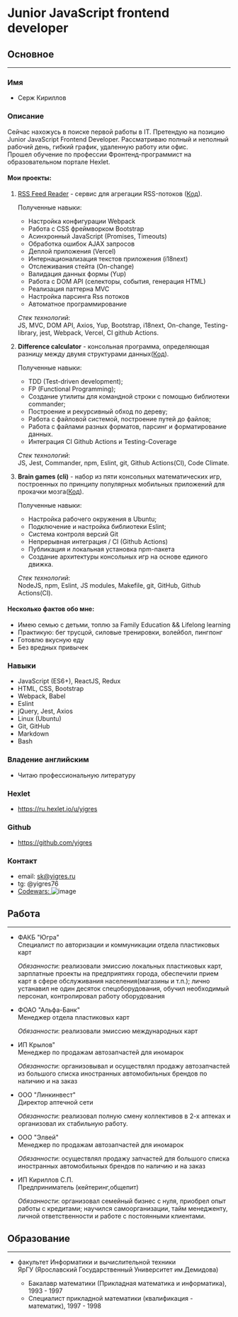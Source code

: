# Junior JavaScript frontend developer
## Основное 
---
### Имя
* Серж Кириллов

### Описание
Сейчас нахожусь в поиске первой работы в IT.
Претендую на позицию Junior JavaScript Frontend Developer.
Рассматриваю полный и неполный рабочий день, гибкий график,
удаленную работу или офис.  
Прошел обучение по профессии Фронтенд-программист на образовательном портале Hexlet.
 
#### Мои проекты:  
1. [RSS Feed Reader] - сервис для агрегации RSS-потоков ([Код][1]).  

    Полученные навыки:
    - Настройка конфигурации Webpack
    - Работа с CSS фреймворком Bootstrap
    - Асинхронный JavaScript (Promises, Timeouts)
    - Обработка ошибок AJAX запросов
    - Деплой приложения (Vercel)
    - Интернационализация текстов приложения (i18next)
    - Отслеживания стейта (On-change)  
    - Валидация данных формы (Yup)
    - Работа с DOM API (селекторы, события, генерация HTML)
    - Реализация паттерна MVC
    - Настройка парсинга Rss потоков  
    - Автоматное программирование

    *Стек технологий*:  
    JS, MVC, DOM API, Axios, Yup, Bootstrap,  i18next, On-change, Testing-library, jest, Webpack, Vercel, CI github Actions.

2. **Difference calculator** - консольная программа, определяющая разницу между двумя структурами данных([Код][2]).

   Полученные навыки:
    - TDD (Test-driven development);  
    - FP (Functional Programming);  
    - Создание утилиты для командной строки с помощью библиотеки  commander;  
    - Построение и рекурсивный обход по дереву;  
    - Работа с файловой системой, построение путей до файлов;  
    - Работа с файлами разных форматов, парсинг и форматирование 
данных.  
    - Интеграция CI Github Actions и Testing-Coverage   

    *Стек технологий*:  
    JS, Jest, Commander, npm, Eslint, git, Github Actions(CI), Code Climate. 

3. **Brain games (cli)** - набор из пяти консольных математических игр, построенных по принципу популярных мобильных приложений для прокачки мозга([Код][3]).  

   Полученные навыки:
    - Настройка рабочего окружения в Ubuntu;  
    - Подключение и настройка библиотеки Eslint;  
    - Система контроля версий Git
    - Непрерывная интеграция / CI (Github Actions)   
    - Публикация и локальная установка npm-пакета
    - Создание архитектуры консольных игр на основе единого движка.  

    *Стек технологий*:  
    NodeJS, npm, Eslint, JS modules, Makefile, git, GitHub, Github Actions(CI).

#### Несколько фактов обо мне:  
* Имею семью с детьми, топлю за Family Education && Lifelong learning
* Практикую: бег трусцой, силовые тренировки, волейбол, пингпонг
* Готовлю вкусную еду
* Без вредных привычек
### Навыки
* JavaScript (ES6+), ReactJS, Redux
* HTML, CSS, Bootstrap
* Webpack, Babel
* Eslint
* jQuery, Jest, Axios
* Linux (Ubuntu)
* Git, GitHub
* Markdown
* Bash

### Владение английским
* Читаю профессиональную литературу
### Hexlet
* https://ru.hexlet.io/u/yigres

### Github
* https://github.com/yigres

### Контакт
* email: sk@yigres.ru  
* tg: @yigres76
* [Codewars: ](https://www.codewars.com/users/yigres)![image](https://www.codewars.com/users/yigres/badges/micro)

## Работа
---
* ФАКБ "Югра"  
Специалист по авторизации и коммуникации отдела пластиковых карт  

  *Обязанности*:  реализовали эмиссию локальных пластиковых карт, зарплатные проекты на предприятиях города, обеспечили прием карт в сфере обслуживания населения(магазины и т.п.); лично устанавил  не один десяток спецоборудования, обучил необходимый персонал, контролировал работу оборудования 

* ФОАО "Альфа-Банк"  
Менеджер отдела пластиковых карт  

  *Обязанности*: реализовали эмиссию международных карт

* ИП Крылов"  
Менеджер по продажам автозапчастей для иномарок  

  *Обязанности*: организовывал и осуществлял продажу автозапчастей из большого списка иностранных автомобильных брендов  по наличию и на заказ  

* ООО "Линкинвест"  
Директор аптечной сети  

  *Обязанности*:  реализовал полную смену коллективов в 2-х аптеках и организовал их стабильную работу. 

* ООО "Элвей"  
Менеджер по продажам автозапчастей для иномарок  

  *Обязанности*: осуществлял продажу запчастей для большого списка иностранных автомобильных брендов  по наличию и на заказ  

* ИП Кириллов С.П.  
Предприниматель (кейтеринг,общепит)  

  *Обязанности*: организовал семейный бизнес с нуля, приобрел опыт работы с кредитами; научился самоорганизации, тайм менедженту, личной ответственности и работе с постоянными клиентами. 

## Образование
---
* факультет Информатики и вычислительной техники  
ЯрГУ (Ярославский Государственный Университет им.Демидова)
  * Бакалавр математики (Прикладная математика и информатика), 1993 - 1997 
  * Специалист прикладной математики (квалификация - математик), 1997 - 1998 

  [RSS Feed Reader]:https://frontend-project-lvl3-git-main.yigres.vercel.app/  
  [1]:https://github.com/yigres/frontend-project-lvl3  
  [2]:https://github.com/yigres/frontend-project-lvl2  
  [3]:https://github.com/yigres/frontend-project-lvl1